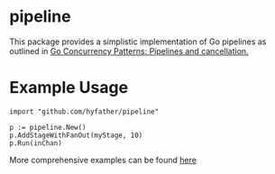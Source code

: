 # pipeline

This package provides a simplistic implementation of Go pipelines
as outlined in [Go Concurrency Patterns: Pipelines and cancellation.](https://blog.golang.org/pipelines)

# Example Usage

```
import "github.com/hyfather/pipeline"

p := pipeline.New()
p.AddStageWithFanOut(myStage, 10)
p.Run(inChan)
```

More comprehensive examples can be found [here](./examples)
